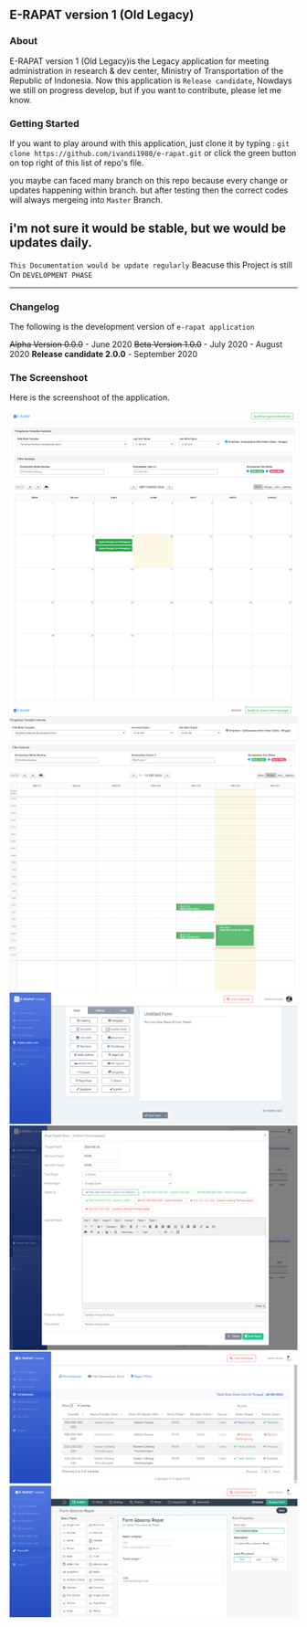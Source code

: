 ## E-RAPAT version 1 (Old Legacy)

### About

E-RAPAT version 1 (Old Legacy)is the Legacy application for meeting administration in research & dev center, Ministry of Transportation of the Republic of Indonesia.
Now this application is `Release candidate`, Nowdays we still on progress develop, but if you want to contribute, please let me know.

### Getting Started

If you want to play around with this application, just clone it by typing :
`git clone https://github.com/ivandi1980/e-rapat.git`
or click the green button on top right of this list of repo's file.

you maybe can faced many branch on this repo because every change or updates happening within branch. but after testing then the correct codes will always mergeing into `Master` Branch.

## i'm not sure it would be stable, but we would be updates daily.

`This Documentation would be update regularly` Beacuse this Project is still On `DEVELOPMENT PHASE`

---

### Changelog

The following is the development version of `e-rapat application`

~~Alpha Version 0.0.0~~ - June 2020
~~Beta Version 1.0.0~~ - July 2020 - August 2020
**Release candidate 2.0.0** - September 2020

### The Screenshoot

Here is the screenshoot of the application.

![Calendar Month](captured/calendar_1.png "This is the Screenshoot")
![Calendar Week](captured/calendar_2.png "This is the Screenshoot")
![Create Form Absen](captured/adm_1.png "This is the Screenshoot")
![View Meeting](captured/adm_2.png "This is the Screenshoot")
![Check Status Zoom](captured/adm_3.png "This is the Screenshoot")
![Create Zoho Form](captured/adm_4.png "This is the Screenshoot")
